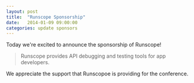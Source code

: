 ```yaml
---
layout: post
title:  "Runscope Sponsorship"
date:   2014-01-09 09:00:00
categories: update sponsors
---
```


Today we're excited to announce the sponsorship of Runscope!

>Runscope provides API debugging and testing tools for app developers.

We appreciate the support that Runscopoe is providing for the conference.

